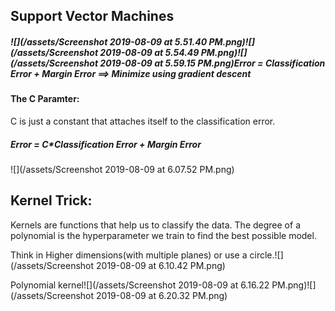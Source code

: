 ## Support Vector Machines

##### ![](/assets/Screenshot 2019-08-09 at 5.51.40 PM.png)![](/assets/Screenshot 2019-08-09 at 5.54.49 PM.png)![](/assets/Screenshot 2019-08-09 at 5.59.15 PM.png)Error = Classification Error + Margin Error              ==&gt;  Minimize using gradient descent

#### The C Paramter:

C is just a constant that attaches itself to the classification error.

##### Error = C\*Classification Error + Margin Error

![](/assets/Screenshot 2019-08-09 at 6.07.52 PM.png)

## Kernel Trick: 

Kernels are functions that help us to classify the data. The degree of a polynomial is the hyperparameter we train to find the best possible model.

Think in Higher dimensions\(with multiple planes\) or use a circle.![](/assets/Screenshot 2019-08-09 at 6.10.42 PM.png)

Polynomial kernel![](/assets/Screenshot 2019-08-09 at 6.16.22 PM.png)![](/assets/Screenshot 2019-08-09 at 6.20.32 PM.png)



